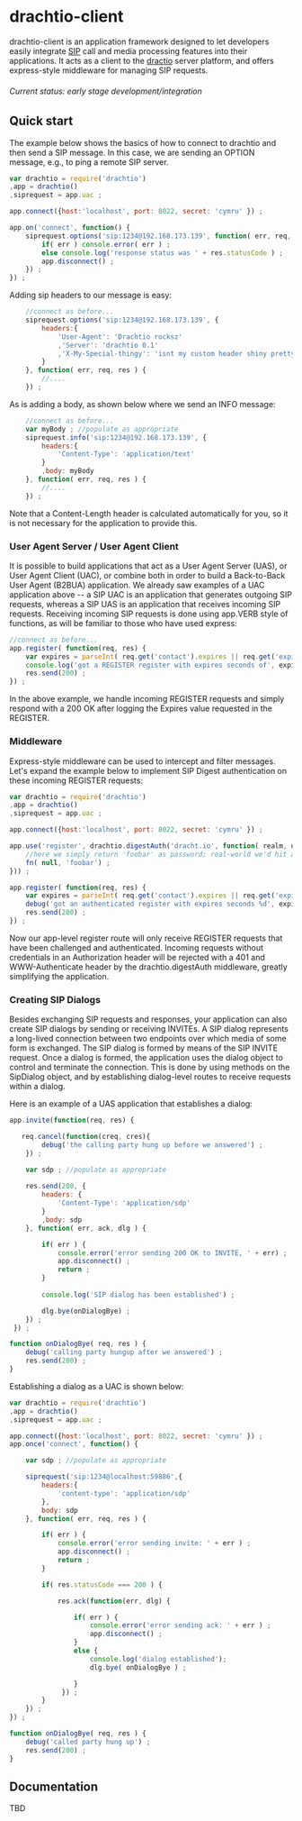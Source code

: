 # drachtio-client

drachtio-client is an application framework designed to let developers easily integrate [SIP](http://www.ietf.org/rfc/rfc3261.txt) call and media processing features into their applications.  It acts as a client to the [dractio](https://github.com/davehorton/drachtio) server platform, and offers express-style middleware for managing SIP requests.

###### Current status: early stage development/integration

## Quick start

The example below shows the basics of how to connect to drachtio and then send a SIP message. In this case, we are sending an OPTION message, e.g., to ping a remote SIP server.
```js
var drachtio = require('drachtio')
,app = drachtio()
,siprequest = app.uac ;

app.connect({host:'localhost', port: 8022, secret: 'cymru' }) ;

app.on('connect', function() {
	siprequest.options('sip:1234@192.168.173.139', function( err, req, res ) {
		if( err ) console.error( err ) ;
		else console.log('response status was ' + res.statusCode ) ;
	    app.disconnect() ;
	}) ;
}) ;
```
Adding sip headers to our message is easy:
```js
	//connect as before...
	siprequest.options('sip:1234@192.168.173.139', {
		headers:{
			'User-Agent': 'Drachtio rocksz'
			,'Server': 'drachtio 0.1'
			,'X-My-Special-thingy': 'isnt my custom header shiny pretty?'			
		}
	}, function( err, req, res ) {
		//....
	}) ;
```
As is adding a body, as shown below where we send an INFO message:
```js
	//connect as before...
	var myBody ; //populate as appropriate
	siprequest.info('sip:1234@192.168.173.139', {
		headers:{
			'Content-Type': 'application/text'
		}
		,body: myBody
	}, function( err, req, res ) {
		//....
	}) ;
```
Note that a Content-Length header is calculated automatically for you, so it is not necessary for the application to provide this.

### User Agent Server / User Agent Client

It is possible to build applications that act as a User Agent Server (UAS), or User Agent Client (UAC), or combine both in order to build a Back-to-Back User Agent (B2BUA) application.  We already saw examples of a UAC application above -- a SIP UAC is an application that generates outgoing SIP requests, whereas a SIP UAS is an application that receives incoming SIP requests.  Receiving incoming SIP requests is done using app.VERB style of functions, as will be familiar to those who have used express:

```js
//connect as before...
app.register( function(req, res) {
    var expires = parseInt( req.get('contact').expires || req.get('expires').delta ) ;
    console.log('got a REGISTER register with expires seconds of', expires) ;
    res.send(200) ;
}) ;

```
In the above example, we handle incoming REGISTER requests and simply respond with a 200 OK after logging the Expires value requested in the REGISTER.

### Middleware

Express-style middleware can be used to intercept and filter messages.  Let's expand the example below to implement SIP Digest authentication on these incoming REGISTER requests:
```js
var drachtio = require('drachtio')
,app = drachtio()
,siprequest = app.uac ;

app.connect({host:'localhost', port: 8022, secret: 'cymru' }) ;

app.use('register', drachtio.digestAuth('dracht.io', function( realm, user, fn) {
    //here we simply return 'foobar' as password; real-world we'd hit a database or something..
    fn( null, 'foobar') ;
})) ;

app.register( function(req, res) {
    var expires = parseInt( req.get('contact').expires || req.get('expires').delta ) ;
    debug('got an authenticated register with expires seconds %d', expires) ;
    res.send(200) ;
}) ;
```
Now our app-level register route will only receive REGISTER requests that have been challenged and authenticated.  Incoming requests without credentials in an Authorization header will be rejected with a 401 and WWW-Authenticate header by the drachtio.digestAuth middleware, greatly simplifying the application.

### Creating SIP Dialogs
Besides exchanging SIP requests and responses, your application can also create SIP dialogs by sending or receiving INVITEs.  A SIP dialog represents a long-lived connection between two endpoints over which media of some form is exchanged.  The SIP dialog is formed by means of the SIP INVITE request.  Once a dialog is formed, the application uses the dialog object to control and terminate the connection. This is done by using methods on the SipDialog object, and by establishing dialog-level routes to receive requests within a dialog.

Here is an example of a UAS application that establishes a dialog:
```js
app.invite(function(req, res) {

   req.cancel(function(creq, cres){
        debug('the calling party hung up before we answered') ;
    }) ;

 	var sdp ; //populate as appropriate
        
    res.send(200, {
        headers: {
            'Content-Type': 'application/sdp'
        }
        ,body: sdp
    }, function( err, ack, dlg ) {

        if( err ) {
            console.error('error sending 200 OK to INVITE, ' + err) ;
            app.disconnect() ;
            return ;
        }
 
        console.log('SIP dialog has been established') ;

        dlg.bye(onDialogBye) ;
    }) ;
 }) ;

function onDialogBye( req, res ) {
    debug('calling party hungup after we answered') ;
    res.send(200) ;
}
```
Establishing a dialog as a UAC is shown below:
```js
var drachtio = require('drachtio')
,app = drachtio()
,siprequest = app.uac ;

app.connect({host:'localhost', port: 8022, secret: 'cymru' }) ;
app.once('connect', function() {

    var sdp ; //populate as appropriate

    siprequest('sip:1234@localhost:59886',{
        headers:{
            'content-type': 'application/sdp'
        },
        body: sdp
    }, function( err, req, res ) {

        if( err ) {
            console.error('error sending invite: ' + err ) ;
            app.disconnect() ;
            return ;        
        }

        if( res.statusCode === 200 ) {

            res.ack(function(err, dlg) {

                if( err ) {
                    console.error('error sending ack: ' + err ) ;
                    app.disconnect() ;
                }
                else {
					console.log('dialog established'); 
                    dlg.bye( onDialogBye ) ;

                }
             }) ;
        }
    }) ;
}) ;

function onDialogBye( req, res ) {
    debug('called party hung up') ;
    res.send(200) ;
}
```
## Documentation

TBD



